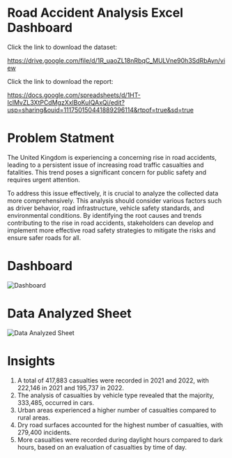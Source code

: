 # Road Accident Analysis Excel Dashboard


Click the link to download the dataset:

https://drive.google.com/file/d/1R_uaoZL18nRbqC_MULVne90h3SdRbAyn/view


Click the link to download the report:

https://docs.google.com/spreadsheets/d/1HT-IclMvZL3XtPCdMgzXxlBoKuIQAxQi/edit?usp=sharing&ouid=111750150441889296114&rtpof=true&sd=true

# Problem Statment
The United Kingdom is experiencing a concerning rise in road accidents, leading to a persistent issue of increasing road traffic casualties and fatalities. This trend poses a significant concern for public safety and requires urgent attention. 

To address this issue effectively, it is crucial to analyze the collected data more comprehensively. This analysis should consider various factors such as driver behavior, road infrastructure, vehicle safety standards, and environmental conditions. By identifying the root causes and trends contributing to the rise in road accidents, stakeholders can develop and implement more effective road safety strategies to mitigate the risks and ensure safer roads for all.

# Dashboard
![Dashboard](https://github.com/Sivakumar1707/Road-Accident-Analysis---Excel-Dashboard/assets/156114789/38eaabd9-348a-41aa-8143-0391b86e1378)

# Data Analyzed Sheet
![Data Analyzed Sheet](https://github.com/Sivakumar1707/Road-Accident-Analysis---Excel-Dashboard/assets/156114789/cca8b1cb-8221-4807-bce3-cb2dfd44ca6b)

# Insights
1. A total of 417,883 casualties were recorded in 2021 and 2022, with 222,146 in 2021 and 195,737 in 2022.
2. The analysis of casualties by vehicle type revealed that the majority, 333,485, occurred in cars.
3. Urban areas experienced a higher number of casualties compared to rural areas.
4. Dry road surfaces accounted for the highest number of casualties, with 279,400 incidents.
5. More casualties were recorded during daylight hours compared to dark hours, based on an evaluation of casualties by time of day.


